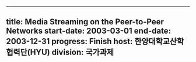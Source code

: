 
---
title: Media Streaming on the Peer-to-Peer Networks
start-date: 2003-03-01
end-date: 2003-12-31
progress: Finish
host: 한양대학교산학협력단(HYU)
division: 국가과제
---

